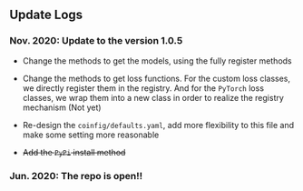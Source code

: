 ## Update Logs

### Nov. 2020: Update to the version 1.0.5

- Change the methods to get the models, using the fully register methods
- Change the methods to get loss functions. For the custom loss classes, we directly register them in the registry. And for the `PyTorch` loss classes, we wrap them into a new class in order to realize the registry mechanism (Not yet)

- Re-design the `coinfig/defaults.yaml`, add more flexibility to this file and make some setting more reasonable
- ~~Add the `PyPi` install method~~ 

### Jun. 2020: The repo is open!!

